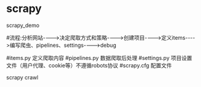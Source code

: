 # scrapy
scrapy_demo

#流程:分析网站---->决定爬取方式和策略---->创建项目---->定义items---->编写爬虫、pipelines、settings---->debug



#items.py 定义爬取内容
#pipelines.py 数据爬取后处理
#settings.py 项目设置文件（用户代理、cookie等）不遵循robots协议
#scrapy.cfg  配置文件

scrapy crawl 
